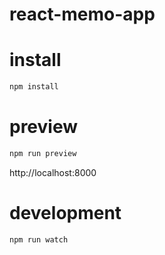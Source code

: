 # react-memo-app

# install
```bash
npm install
```

# preview
```bash
npm run preview
```

http://localhost:8000

# development
```
npm run watch
```
